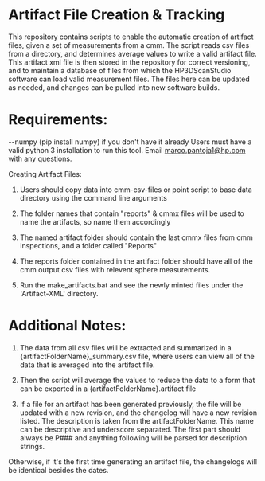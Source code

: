 # Artifact File Creation & Tracking

This repository contains scripts to enable the automatic creation of artifact files, given a set of measurements from a cmm. The script reads csv files from a directory, and determines average values to write a valid artifact file. This artifact xml file is then stored in the repository for correct versioning, and to maintain a database of files from which the HP3DScanStudio software can load valid measurement files. The files here can be updated as needed, and changes can be pulled into new software builds. 


# Requirements:
--numpy (pip install numpy) if you don't have it already
Users must have a valid python 3 installation to run this tool. Email marco.pantoja1@hp.com with any questions.

Creating Artifact Files:
1. Users should copy data into cmm-csv-files or point script to base data directory using the command line arguments

2. The folder names that contain "reports" & cmmx files will be used to name the artifacts, so name them accordingly

3. The named artifact folder should contain the last cmmx files from cmm inspections, and a folder called "Reports"

4. The reports folder contained in the artifact folder should have all of the cmm output csv files with relevent sphere measurements.

5. Run the make_artifacts.bat and see the newly minted files under the 'Artifact-XML' directory.

# Additional Notes:

1. The data from all csv files will be extracted and summarized in a {artifactFolderName}_summary.csv file, where users can view all of the data that is averaged into the artifact file.

2. Then the script will average the values to reduce the data to a form that can be exported in a {artifactFolderName}.artifact file

3. If a file for an artifact has been generated previously, the file will be updated with a new revision, and the changelog will 
have a new revision listed. The description is taken from the artifactFolderName. This name can be descriptive and underscore separated.
The first part should always be P### and anything following will be parsed for description strings. 

Otherwise, if it's the first time generating an artifact file, the changelogs will be identical besides the dates.